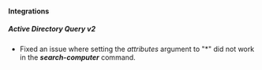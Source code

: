 #### Integrations
##### Active Directory Query v2
- Fixed an issue where setting the *attributes* argument to "*" did not work in the ***search-computer*** command.